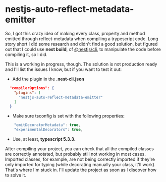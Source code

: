 # nestjs-auto-reflect-metadata-emitter

So, I got this crazy idea of making every class, property and method emitted through reflect-metadata when compiling a trypescript code.
Long story short I did some research and didn't find a good solution, but figured out that I could use **nest build**, of [@nestjs/cli](https://github.com/nestjs/nest-cli), to manipulate the code before compiling it, so I did.

This is a working in progress, though. The solution is not production ready and I'll list the issues I know, but if you want to test it out:

* Add the plugin in the **.nest-cli.json**
```json
  "compilerOptions": {
    "plugins": [
      "nestjs-auto-reflect-metadata-emitter"
    ]
  }
```
* Make sure tsconfig is set with the following properties:
```ts
    "emitDecoratorMetadata": true,
    "experimentalDecorators": true,
```
* Use, at least, **typescript 5.3.3**.

After compiling your project, you can check that all the compiled classes are correctly annotated, but probably still not working in most cases. Imported classes, for example, are not being correctly imported if they're only imported for typing (while decorating manually your class, it'll work). That's where I'm stuck in. I'll update the project as soon as I discover how to solve it.